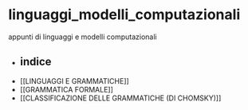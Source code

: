 # linguaggi_modelli_computazionali
appunti di linguaggi e modelli computazionali
- ## indice
- [[LINGUAGGI E GRAMMATICHE]]
- [[GRAMMATICA FORMALE]]
- [[CLASSIFICAZIONE DELLE GRAMMATICHE (DI CHOMSKY)]]